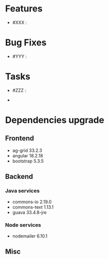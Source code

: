 
# Features

- #XXX  : 


# Bug Fixes

- #YYY :


# Tasks

- #ZZZ :

- 
# Dependencies upgrade

## Frontend
- ag-grid 33.2.3
- angular 18.2.18
- bootstrap 5.3.5
  
## Backend 

### Java services 

- commons-io 2.19.0
- commons-text 1.13.1
- guava 33.4.8-jre

### Node services

- nodemailer 6.10.1


## Misc 







